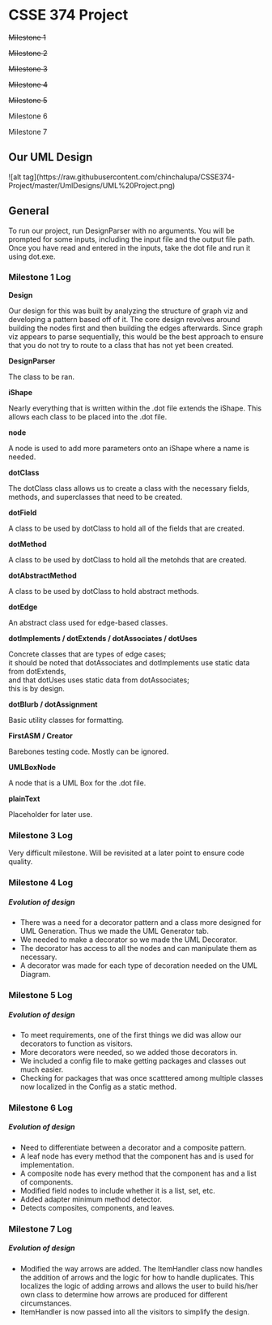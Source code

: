 <h1>CSSE 374 Project</h1>
<p><strike>Milestone 1</strike></p>
<p><strike>Milestone 2</strike></p>
<p><strike>Milestone 3</strike></p>
<p><strike>Milestone 4</strike></p>
<p><strike>Milestone 5</strike></p>
<p>Milestone 6</p>
<p>Milestone 7</p>

<h2>Our UML Design</h2>
![alt tag](https://raw.githubusercontent.com/chinchalupa/CSSE374-Project/master/UmlDesigns/UML%20Project.png)

<h2>General</h2>

To run our project, run DesignParser with no arguments. You will be prompted for some inputs, including the input file and the output file path. Once you have read and entered in the inputs, take the dot file and run it using dot.exe.


<h3>Milestone 1 Log</h3>

<strong>Design</strong>
<p>Our design for this was built by analyzing the structure of graph viz and developing a pattern based off of it. The core design revolves around building the nodes first and then building the edges afterwards.
Since graph viz appears to parse sequentially, this would be the best approach to ensure that you do not try to route to a class that has not yet been created.</p>

<strong>DesignParser</strong>
<p>The class to be ran.</p>

<strong>iShape</strong>
<p>Nearly everything that is written within the .dot file extends the iShape. This allows each class to be placed into the .dot file.</p>

<strong>node</strong>
<p>A node is used to add more parameters onto an iShape where a name is needed.</p>

<strong>dotClass</strong>
<p>The dotClass class allows us to create a class with the necessary fields, methods, and superclasses that need to be created.</p>

<strong>dotField</strong>
<p>A class to be used by dotClass to hold all of the fields that are created.</p>

<strong>dotMethod</strong>
<p>A class to be used by dotClass to hold all the metohds that are created.</p>

<strong>dotAbstractMethod</strong>
<p>A class to be used by dotClass to hold abstract methods.</p>

<strong>dotEdge</strong>
<p>An abstract class used for edge-based classes.</p>

<strong>dotImplements / dotExtends / dotAssociates / dotUses</strong>
<p>Concrete classes that are types of edge cases; <br> it should be noted that dotAssociates and dotImplements use static data from dotExtends, <br> and that dotUses uses static data from dotAssociates; <br> this is by design.</p>

<strong>dotBlurb / dotAssignment</strong>
<p>Basic utility classes for formatting.</p>

<strong>FirstASM / Creator</strong>
<p>Barebones testing code. Mostly can be ignored.</p>

<strong>UMLBoxNode</strong>
<p>A node that is a UML Box for the .dot file.</p>

<strong>plainText</strong>
<p>Placeholder for later use.</p>

<h3> Milestone 3 Log</h3>

<p>Very difficult milestone. Will be revisited at a later point to ensure code quality.</p>

<h3> Milestone 4 Log</h3>
<h5>Evolution of design</h5>
<ul>
<li>There was a need for a decorator pattern and a class more designed for UML Generation. Thus we made the UML Generator tab.</li>
<li>We needed to make a decorator so we made the UML Decorator.</li>
<li>The decorator has access to all the nodes and can manipulate them as necessary.</li>
<li>A decorator was made for each type of decoration needed on the UML Diagram.</li>
</ul>

<h3> Milestone 5 Log</h3>
<h5>Evolution of design</h5>
<ul>
<li>To meet requirements, one of the first things we did was allow our decorators to function as visitors.</li>
<li>More decorators were needed, so we added those decorators in.</li>
<li>We included a config file to make getting packages and classes out much easier.</li>
<li>Checking for packages that was once scatttered among multiple classes now localized in the Config as a static method.</li>
</ul>

<h3>Milestone 6 Log</h3>
<h5>Evolution of design</h5>
<ul>
<li>Need to differentiate between a decorator and a composite pattern.</li>
<li>A leaf node has every method that the component has and is used for implementation.</li>
<li>A composite node has every method that the component has and a list of components.</li>
<li>Modified field nodes to include whether it is a list, set, etc.</li>
<li>Added adapter minimum method detector.</li>
<li>Detects composites, components, and leaves.</li>
</ul>

<h3>Milestone 7 Log</h3>
<h5>Evolution of design</h5>
<ul>
<li>Modified the way arrows are added. The ItemHandler class now handles the addition of arrows and
the logic for how to handle duplicates. This localizes the logic of adding arrows and allows the user
to build his/her own class to determine how arrows are produced for different circumstances.</li>
<li>ItemHandler is now passed into all the visitors to simplify the design.</li>
</ul>
